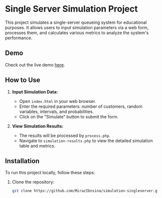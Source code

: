 # Single Server Simulation Project

This project simulates a single-server queueing system for educational purposes. It allows users to input simulation parameters via a web form, processes them, and calculates various metrics to analyze the system's performance.

## Demo

Check out the live demo [here](http://simulation.42web.io).

## How to Use

1. **Input Simulation Data:**
   - Open `index.html` in your web browser.
   - Enter the required parameters: number of customers, random variables, intervals, and probabilities.
   - Click on the "Simulate" button to submit the form.

2. **View Simulation Results:**
   - The results will be processed by `process.php`.
   - Navigate to `simulation-results.php` to view the detailed simulation table and metrics.

## Installation

To run this project locally, follow these steps:

1. Clone the repository:

   ```bash
   git clone https://github.com/MirazIbnsina/simulation-singleserver.git
